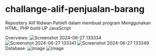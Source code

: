 # challange-alif-penjualan-barang
Repositery Alif Ridwan Pahlefi dalam membuat program Menggunakan HTML, PHP build UP JavaScript

Overviews:
![Screenshot 2024-06-27 133334](https://github.com/VZHAT31/challange-alif-penjualan-barang/assets/147531232/3c7d0b34-85b2-45bc-b211-b7577f1d7c93)
![Screenshot 2024-06-27 133341](https://github.com/VZHAT31/challange-alif-penjualan-barang/assets/147531232/bdf2df5a-692b-483c-b43f-1ab14371933b)
![Screenshot 2024-06-27 133349](https://github.com/VZHAT31/challange-alif-penjualan-barang/assets/147531232/a81689f0-a57c-4804-919f-6c2a35ab9b65)
Database:
![image](https://github.com/VZHAT31/challange-alif-penjualan-barang/assets/147531232/270d3a82-9ee8-4ddc-8d84-2c57a3c8bcb2)
![image](https://github.com/VZHAT31/challange-alif-penjualan-barang/assets/147531232/b6a3369d-060f-48da-8514-ad5711b1366f)

